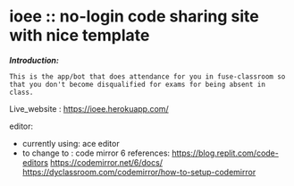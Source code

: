 # ioee :: no-login code sharing site with nice template
<B><i>Introduction:</i></b>

    This is the app/bot that does attendance for you in fuse-classroom so that you don't become disqualified for exams for being absent in class.

Live_website : https://ioee.herokuapp.com/


editor:
 - currently using: ace editor
 - to change to : code mirror 6
 references: 
 https://blog.replit.com/code-editors
 https://codemirror.net/6/docs/
 https://dyclassroom.com/codemirror/how-to-setup-codemirror
